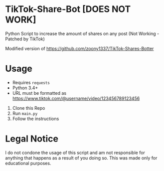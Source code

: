 # TikTok-Share-Bot [DOES NOT WORK]
Python Script to increase the amount of shares on any post (Not Working - Patched by TikTok)

Modified version of https://github.com/zoony1337/TikTok-Shares-Botter

# Usage

* Requires `requests`
* Python 3.4+
* URL must be formatted as https://www.tiktok.com/@username/video/123456789123456


1. Clone this Repo
2. Run `main.py`
3. Follow the instructions

# Legal Notice

I do not condone the usage of this script and am not responsible for anything that happens as a result of you doing so. This was made only for educational purposes.

